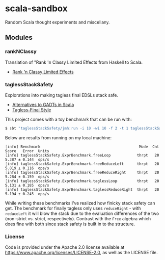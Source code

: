 # scala-sandbox
Random Scala thought experiments and miscellany.

## Modules
### rankNClassy
Translation of "Rank 'n Classy Limited Effects from Haskell to Scala.

* [Rank 'n Classy Limited Effects](http://www.parsonsmatt.org/2016/07/14/rank_n_classy_limited_effects.html)

### taglessStackSafety
Explorations into making tagless final EDSLs stack safe.

* [Alternatives to GADTs in Scala](https://pchiusano.github.io/2014-05-20/scala-gadts.html)
* [Tagless-Final Style](http://okmij.org/ftp/tagless-final/)

This project comes with a toy benchmark that can be run with:

```bash
$ sbt "taglessStackSafety/jmh:run -i 10 -wi 10 -f 2 -t 1 taglessStackSafety.ExprBenchmark"
```

Below are results from running on my local machine:

```
[info] Benchmark                                             Mode  Cnt  Score   Error  Units
[info] taglessStackSafety.ExprBenchmark.freeLoop            thrpt   20  5.387 ± 0.144  ops/s
[info] taglessStackSafety.ExprBenchmark.freeReduceLeft      thrpt   20  5.819 ± 0.116  ops/s
[info] taglessStackSafety.ExprBenchmark.freeReduceRight     thrpt   20  5.284 ± 0.159  ops/s
[info] taglessStackSafety.ExprBenchmark.taglessLoop         thrpt   20  5.131 ± 0.185  ops/s
[info] taglessStackSafety.ExprBenchmark.taglessReduceRight  thrpt   20  5.194 ± 0.245  ops/s
```

While writing these benchmarks I've realized how finicky stack safety can get. The benchmark for finally
tagless only uses `reduceRight` - with `reduceLeft` it will blow the stack due to the evaluation
differences of the two (non-strict vs. strict, respectively). Contrast with the `Free` algebra which does
fine with both since stack safety is built in to the structure.

### License
Code is provided under the Apache 2.0 license available at https://www.apache.org/licenses/LICENSE-2.0, as well as the
LICENSE file.
